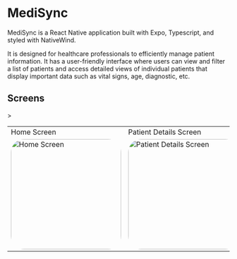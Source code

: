 # MediSync

MediSync is a React Native application built with Expo, Typescript, and styled with NativeWind. 

It is designed for healthcare professionals to efficiently manage patient information. It has a user-friendly interface where users can view and filter a list of patients and access detailed views of individual patients that display important data such as vital signs, age, diagnostic, etc.

## Screens

<table>
  <tr>
    <td>Home Screen</td>
     <td>Patient Details Screen</td>>
  </tr>
  <tr>
    <td> <img style="border-radius: 30px;"  src="https://github.com/y0mauro/MediSync/assets/73178418/6902d89e-d262-400e-96d8-c29cd5d7a3d7" width="250" alt="Home Screen"/></td>
    <td><img  style="border-radius: 30px;" src="https://github.com/y0mauro/MediSync/assets/73178418/7657cac6-86b3-49f5-a113-0796432f73f5" width="250" alt="Patient Details Screen"/></td>
  </tr>
 </table>
